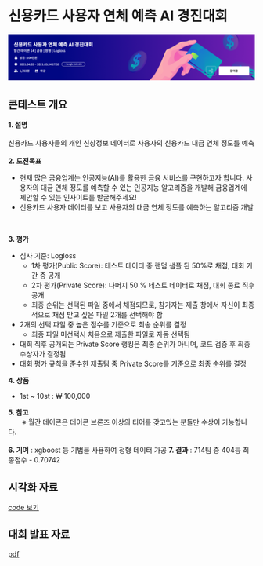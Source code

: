 # 신용카드 사용자 연체 예측 AI 경진대회

![](https://github.com/CHO111/Project/blob/main/%EC%8B%A0%EC%9A%A9%EC%B9%B4%EB%93%9C%20%EC%82%AC%EC%9A%A9%EC%9E%90%20%EC%97%B0%EC%B2%B4%20%EC%98%88%EC%B8%A1%20AI%20%EA%B2%BD%EC%A7%84%EB%8C%80%ED%9A%8C_Dacon/image/dacon_project.png)

## 콘테스트 개요

**1. 설명**
<br/>
<br/>
신용카드 사용자들의 개인 신상정보 데이터로 사용자의 신용카드 대금 연체 정도를 예측
<br/>
<br/>
**2. 도전목표**
<br/>
* 현재 많은 금융업계는 인공지능(AI)를 활용한 금융 서비스를 구현하고자 합니다. 사용자의 대금 연체 정도를 예측할 수 있는 인공지능 알고리즘을 개발해 금융업계에 제안할 수 있는 인사이트를 발굴해주세요!
* 신용카드 사용자 데이터를 보고 사용자의 대금 연체 정도를 예측하는 알고리즘 개발 
<br/>

**3. 평가**
<br/>
* 심사 기준: Logloss
    * 1차 평가(Public Score): 테스트 데이터 중 랜덤 샘플 된 50%로 채점, 대회 기간 중 공개
    * 2차 평가(Private Score): 나머지 50 % 테스트 데이터로 채점, 대회 종료 직후 공개
    * 최종 순위는 선택된 파일 중에서 채점되므로, 참가자는 제출 창에서 자신이 최종적으로 채점 받고 싶은 파일 2개를 선택해야 함
* 2개의 선택 파일 중 높은 점수를 기준으로 최송 순위를 결정
    * 최종 파일 미선택시 처음으로 제출한 파일로 자동 선택됨
* 대회 직후 공개되는 Private Score 랭킹은 최종 순위가 아니며, 코드 검증 후 최종 수상자가 결정됨
* 대회 평가 규칙을 준수한 제출팀 중 Private Score를 기준으로 최종 순위를 결정

**4. 상품**
 * 1st ~ 10st : ₩ 100,000
 
**5. 참고**
<br/>
　　※ 월간 데이콘은 데이콘 브론즈 이상의 티어를 갖고있는 분들만 수상이 가능합니다. 
<br/>
<br/>
**6. 기여** : xgboost 등 기법을 사용하여 정형 데이터 가공
**7. 결과** : 714팀 중 404등 최종점수 - 0.70742

## 시각화 자료
[code 보기](https://github.com/CHO111/Project/blob/main/%EC%8B%A0%EC%9A%A9%EC%B9%B4%EB%93%9C%20%EC%82%AC%EC%9A%A9%EC%9E%90%20%EC%97%B0%EC%B2%B4%20%EC%98%88%EC%B8%A1%20AI%20%EA%B2%BD%EC%A7%84%EB%8C%80%ED%9A%8C_Dacon/code/Simple_lightGBM.ipynb)

## 대회 발표 자료 
[pdf](https://github.com/CHO111/Project/blob/main/%EC%8B%A0%EC%9A%A9%EC%B9%B4%EB%93%9C%20%EC%82%AC%EC%9A%A9%EC%9E%90%20%EC%97%B0%EC%B2%B4%20%EC%98%88%EC%B8%A1%20AI%20%EA%B2%BD%EC%A7%84%EB%8C%80%ED%9A%8C_Dacon/file/%EC%8B%A0%EC%9A%A9%EC%B9%B4%EB%93%9C%20%EC%82%AC%EC%9A%A9%EC%9E%90%20%EC%97%B0%EC%B2%B4%20%EC%98%88%EC%B8%A1%20AI%20%EA%B2%BD%EC%A7%84%EB%8C%80%ED%9A%8C.pdf)
